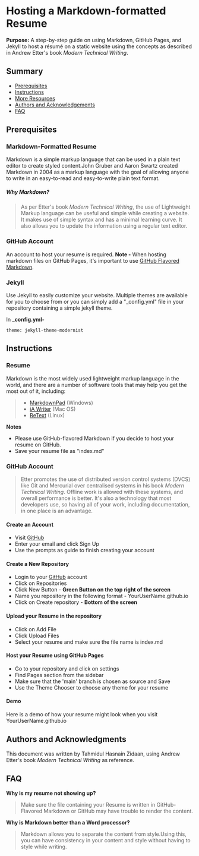 # Hosting a Markdown-formatted Resume

**Purpose:** A step-by-step guide on using Markdown, GitHub Pages, and Jekyll to host a résumé on a static website using the concepts as described in Andrew Etter's book *Modern Technical Writing*.

## Summary
- [Prerequisites](#prerequisites)
- [Instructions](#instructions)
- [More Resources](#more-resources)
- [Authors and Acknowledgements](#authors-and-acknowledgments)
- [FAQ](#faq)


## Prerequisites

### Markdown-Formatted Resume
Markdown is a simple markup language that can be used in a plain text editor to create styled content.John Gruber and Aaron Swartz created Markdown in 2004 as a markup language with the goal of allowing anyone to write in an easy-to-read and easy-to-write plain text format. 

##### Why Markdown? 
>As per Etter's book *Modern Technical Writing*, the use of Lightweight Markup language can be useful and simple while creating a website.
It makes use of simple syntax and has a minimal learning curve.
It also allows you to update the information using a regular text editor.




### GitHub Account
An account to host your resume is required.
**Note -** When hosting markdown files on GitHub Pages, it's important to use [GitHub Flavored Markdown](https://guides.github.com/features/mastering-markdown/).  

### Jekyll
Use Jekyll to easily customize your website. Multiple themes are available for you to choose from or you can simply add a "_config.yml" file in your repository containing a simple jekyll theme.

In **_config.yml-** 
```
theme: jekyll-theme-modernist
```


## Instructions

### Resume 
Markdown is the most widely used lightweight markup language in the world, and there are a number of software tools that may help you get the most out of it, including: 

>* [MarkdownPad](http://markdownpad.com/) (Windows)
>* [iA Writer](https://ia.net/writer) (Mac OS)
>* [ReText](https://codepre.com/how-to-install-retext-restructuredtext-editor-in-ubuntu-a-markdown-editor-for-linux.html) (Linux)  

**Notes** 
* Please use GitHub-flavored Markdown if you decide to host your resume on GitHub.
* Save your resume file as "index.md"

### GitHub Account 
>Etter promotes the use of distributed version control systems (DVCS) like Git and Mercurial over centralised systems in his book *Modern Technical Writing*. Offline work is allowed with these systems, and overall performance is better. It's also a technology that most developers use, so having all of your work, including documentation, in one place is an advantage.

#### Create an Account 
* Visit [GitHub](https://github.com/)
* Enter your email and click Sign Up
* Use the prompts as guide to finish creating your account

#### Create a New Repository 
* Login to your [GitHub](https://github.com/) account
* Click on Repositories 
* Click New Button - **Green Button on the top right of the screen**
* Name you repository in the following format - YourUserName.github.io
* Click on Create repository - **Bottom of the screen**

#### Upload your Resume in the repository
* Click on Add File
* Click Upload Files
* Select your resume and make sure the file name is index.md


#### Host your Resume using GitHub Pages
* Go to your repository and click on settings
* Find Pages section from the sidebar
* Make sure that the 'main' branch is chosen as source and Save
* Use the Theme Chooser to choose any theme for your resume

#### Demo 
Here is a demo of how your resume might look when you visit YourUserName.github.io







## Authors and Acknowledgments
This document was written by Tahmidul Hasnain Zidaan, using Andrew Etter's book *Modern Technical Writing* as reference.

## FAQ

**Why is my resume not showing up?**  
> Make sure the file containing your Resume is written in GitHub-Flavored Markdown or GitHub may have trouble to render the content.

**Why is Markdown better than a Word processor?**
> Markdown allows you to separate the content from style.Using this, you can have consistency in your content and style without having to style while writing.  